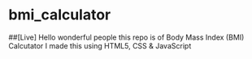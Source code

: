 # bmi_calculator
##[Live]
Hello wonderful people this repo is of Body Mass Index (BMI) Calcutator
I made this using HTML5, CSS & JavaScript
